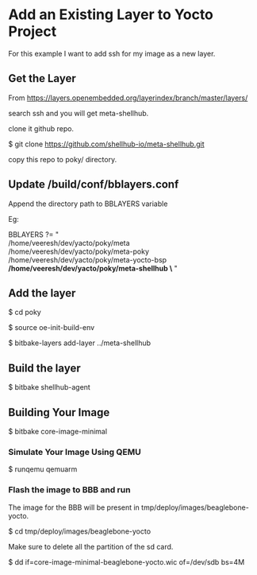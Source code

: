 # Add an Existing Layer to Yocto Project

For this example I want to add ssh for my image as a new layer.

## Get the Layer

From <https://layers.openembedded.org/layerindex/branch/master/layers/>

search ssh and you will get meta-shellhub.

clone it github repo.

\$ git clone <https://github.com/shellhub-io/meta-shellhub.git>

copy this repo to poky/ directory.

## Update /build/conf/bblayers.conf

Append the directory path to BBLAYERS variable

Eg:

BBLAYERS ?= " \
  /home/veeresh/dev/yacto/poky/meta \
  /home/veeresh/dev/yacto/poky/meta-poky \
  /home/veeresh/dev/yacto/poky/meta-yocto-bsp \
  **/home/veeresh/dev/yacto/poky/meta-shellhub \\**
  "

## Add the layer

\$ cd poky

\$ source oe-init-build-env

\$ bitbake-layers add-layer ../meta-shellhub

## Build the layer

\$ bitbake shellhub-agent

## Building Your Image

\$ bitbake core-image-minimal

### Simulate Your Image Using QEMU

\$ runqemu qemuarm

### Flash the image to BBB and run

The image for the BBB will be present in tmp/deploy/images/beaglebone-yocto.

\$ cd tmp/deploy/images/beaglebone-yocto

Make sure to delete all the partition of the sd card.

\$ dd if=core-image-minimal-beaglebone-yocto.wic of=/dev/sdb bs=4M
